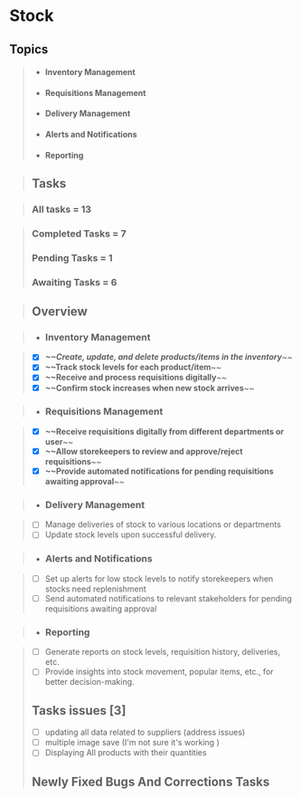 # Stock

## Topics

> -   #### Inventory Management
> -   #### Requisitions Management
> -   #### Delivery Management
> -   #### Alerts and Notifications
> -   #### Reporting

> ## Tasks

> ### All tasks = 13

> ### Completed Tasks = 7
>
> ### Pending Tasks = 1
>
> ### Awaiting Tasks = 6

> ## Overview

> -   ### Inventory Management

> -   [x] **_~~Create, update, and delete products/items in the inventory_**~~
> -   [x] **~~Track stock levels for each product/item**~~
> -   [x] **~~Receive and process requisitions digitally**~~
> -   [x] **~~Confirm stock increases when new stock arrives**~~

> -   ### Requisitions Management

> -   [x] **~~Receive requisitions digitally from different departments or user**~~
> -   [x] **~~Allow storekeepers to review and approve/reject requisitions**~~
> -   [x] **~~Provide automated notifications for pending requisitions awaiting approval**~~

> -   ### Delivery Management

> -   [ ] Manage deliveries of stock to various locations or departments
> -   [ ] Update stock levels upon successful delivery.

> -   ### Alerts and Notifications

> -   [ ] Set up alerts for low stock levels to notify storekeepers when stocks need replenishment
> -   [ ] Send automated notifications to relevant stakeholders for pending requisitions awaiting approval

> -   ### Reporting

> -   [ ] Generate reports on stock levels, requisition history, deliveries, etc.
> -   [ ] Provide insights into stock movement, popular items, etc., for better decision-making.
>
> ## Tasks issues [3]
>
> -   [ ] updating all data related to suppliers (address issues)
> -   [ ] multiple image save (I'm not sure it's working )
> -   [ ] Displaying All products with their quantities
>
> ## Newly Fixed Bugs And Corrections Tasks
